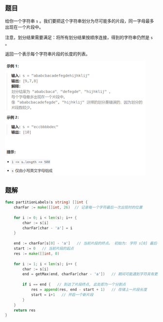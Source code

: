 ## 题目

给你一个字符串 `s` 。我们要把这个字符串划分为尽可能多的片段，同一字母最多出现在一个片段中。

注意，划分结果需要满足：将所有划分结果按顺序连接，得到的字符串仍然是 `s` 。

返回一个表示每个字符串片段的长度的列表。

<img src="13-763.划分字母区间.assets/image-20240228154939437.png" alt="image-20240228154939437" style="zoom:50%;" />

## 题解

```go
func partitionLabels(s string) []int {
    charFar := make([]int, 26)  // 记录每一个字符最后一次出现时的位置

    for i := 0; i < len(s); i++ {
        char := s[i]
        charFar[char - 'a'] = i
    }

    end := charFar[s[0] - 'a']   // 当前片段的终点。 初始为: 字符 s[0] 最后一次出现的位置
    start := 0   // 当前片段的起点
    res := make([]int, 0)

    for i := 1; i < len(s); i++ {
        char := s[i]
        end = getMax(end, charFar[char - 'a'])   // 期间可能遇到字符具有更远的最后出现位置, 那么片段终点就要更新

        if i == end {   // 到达了片段终点, 此处即为一个分割点
            res = append(res, end - start + 1)   // 存储上一片段长度
            start = i+1   // 开启一个新片段
        }
    }
    return res
}
```

